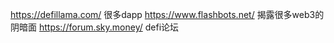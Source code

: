 https://defillama.com/  很多dapp
https://www.flashbots.net/   揭露很多web3的阴暗面
https://forum.sky.money/     defi论坛
